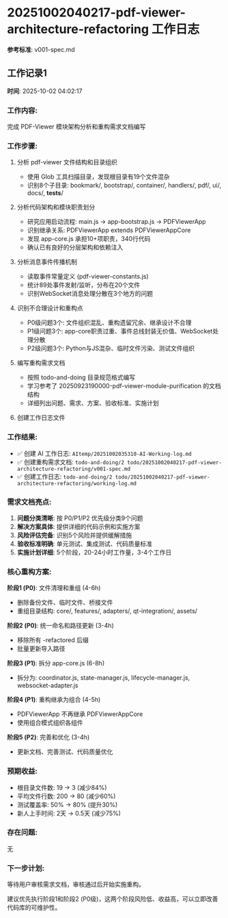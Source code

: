 # 20251002040217-pdf-viewer-architecture-refactoring 工作日志
**参考标准**: v001-spec.md

## 工作记录1
**时间**: 2025-10-02 04:02:17

### 工作内容:
完成 PDF-Viewer 模块架构分析和重构需求文档编写

### 工作步骤:
1. 分析 pdf-viewer 文件结构和目录组织
   - 使用 Glob 工具扫描目录，发现根目录有19个文件混杂
   - 识别8个子目录: bookmark/, bootstrap/, container/, handlers/, pdf/, ui/, docs/, __tests__/

2. 分析代码架构和模块职责划分
   - 研究应用启动流程: main.js → app-bootstrap.js → PDFViewerApp
   - 识别继承关系: PDFViewerApp extends PDFViewerAppCore
   - 发现 app-core.js 承担10+项职责，340行代码
   - 确认已有良好的分层架构和依赖注入

3. 分析消息事件传播机制
   - 读取事件常量定义 (pdf-viewer-constants.js)
   - 统计89处事件发射/监听，分布在20个文件
   - 识别WebSocket消息处理分散在3个地方的问题

4. 识别不合理设计和重构点
   - P0级问题3个: 文件组织混乱、重构遗留冗余、继承设计不合理
   - P1级问题3个: app-core职责过重、事件总线封装无价值、WebSocket处理分散
   - P2级问题3个: Python与JS混杂、临时文件污染、测试文件组织

5. 编写重构需求文档
   - 按照 todo-and-doing 目录规范格式编写
   - 学习参考了 20250923190000-pdf-viewer-module-purification 的文档结构
   - 详细列出问题、需求、方案、验收标准、实施计划

6. 创建工作日志文件

### 工作结果:
- ✅ 创建 AI 工作日志: `AItemp/20251002035310-AI-Working-log.md`
- ✅ 创建重构需求文档: `todo-and-doing/2 todo/20251002040217-pdf-viewer-architecture-refactoring/v001-spec.md`
- ✅ 创建工作日志: `todo-and-doing/2 todo/20251002040217-pdf-viewer-architecture-refactoring/working-log.md`

### 需求文档亮点:
1. **问题分类清晰**: 按 P0/P1/P2 优先级分类9个问题
2. **解决方案具体**: 提供详细的代码示例和实施方案
3. **风险评估完备**: 识别5个风险并提供缓解措施
4. **验收标准明确**: 单元测试、集成测试、代码质量标准
5. **实施计划详细**: 5个阶段，20-24小时工作量，3-4个工作日

### 核心重构方案:
**阶段1 (P0)**: 文件清理和重组 (4-6h)
- 删除备份文件、临时文件、桥接文件
- 重组目录结构: core/, features/, adapters/, qt-integration/, assets/

**阶段2 (P0)**: 统一命名和路径更新 (3-4h)
- 移除所有 -refactored 后缀
- 批量更新导入路径

**阶段3 (P1)**: 拆分 app-core.js (6-8h)
- 拆分为: coordinator.js, state-manager.js, lifecycle-manager.js, websocket-adapter.js

**阶段4 (P1)**: 重构继承为组合 (4-5h)
- PDFViewerApp 不再继承 PDFViewerAppCore
- 使用组合模式组织各组件

**阶段5 (P2)**: 完善和优化 (3-4h)
- 更新文档、完善测试、代码质量优化

### 预期收益:
- 根目录文件数: 19 → 3 (减少84%)
- 平均文件行数: 200 → 80 (减少60%)
- 测试覆盖率: 50% → 80% (提升30%)
- 新人上手时间: 2天 → 0.5天 (减少75%)

### 存在问题:
无

### 下一步计划:
等待用户审核需求文档，审核通过后开始实施重构。

建议优先执行阶段1和阶段2 (P0级)，这两个阶段风险低、收益高，可以立即改善代码库的可维护性。
